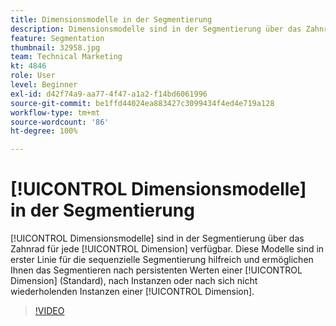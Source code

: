 ```yaml
---
title: Dimensionsmodelle in der Segmentierung
description: Dimensionsmodelle sind in der Segmentierung über das Zahnrad für jede Dimension verfügbar. Diese Modelle sind in erster Linie für die sequenzielle Segmentierung hilfreich und ermöglichen Ihnen das Segmentieren für persistente Werte einer Dimension (Standard), nach Instanzen oder nach sich nicht wiederholenden Instanzen einer Dimension.
feature: Segmentation
thumbnail: 32958.jpg
team: Technical Marketing
kt: 4846
role: User
level: Beginner
exl-id: d42f74a9-aa77-4f47-a1a2-f14bd6061996
source-git-commit: be1ffd44024ea883427c3099434f4ed4e719a128
workflow-type: tm+mt
source-wordcount: '86'
ht-degree: 100%

---
```


# [!UICONTROL Dimensionsmodelle] in der Segmentierung

[!UICONTROL Dimensionsmodelle] sind in der Segmentierung über das Zahnrad für jede [!UICONTROL Dimension] verfügbar. Diese Modelle sind in erster Linie für die sequenzielle Segmentierung hilfreich und ermöglichen Ihnen das Segmentieren nach persistenten Werten einer [!UICONTROL Dimension] (Standard), nach Instanzen oder nach sich nicht wiederholenden Instanzen einer [!UICONTROL Dimension].

>[!VIDEO](https://video.tv.adobe.com/v/32958/?quality=12)

